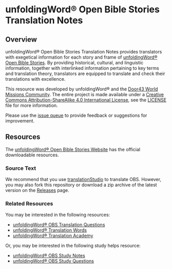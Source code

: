 # unfoldingWord® Open Bible Stories Translation Notes

## Overview

unfoldingWord® Open Bible Stories Translation Notes provides translators with exegetical information for each story and frame of [unfoldingWord® Open Bible Stories](https://www.openbiblestories.org/). By providing historical, cultural, and linguistic information, together with interlinked information pertaining to key terms and translation theory, translators are equipped to translate and check their translations with excellence.

This resource was developed by unfoldingWord® and the [Door43 World Missions Community](https://door43.org).  The entire project is made available under a [Creative Commons Attribution-ShareAlike 4.0 International License](https://creativecommons.org/licenses/by-sa/4.0), see the [LICENSE](https://git.door43.org/unfoldingWord/en_obs-tn/src/master/LICENSE.md) file for more information.

Please use the [issue queue](https://git.door43.org/unfoldingWord/en_obs-tn/issues) to provide feedback or suggestions for improvement.

## Resources

The [unfoldingWord® Open Bible Stories Website](https://openbiblestories.org/) has the official downloadable resources.

### Source Text

We recommend that you use [translationStudio](https://ufw.io/ts) to translate OBS.  However, you may also fork this repository or download a zip archive of the latest version on the [Releases](https://git.door43.org/unfoldingWord/en_obs-tn/releases) page.

### Related Resources

You may be interested in the following resources:

* [unfoldingWord® OBS Translation Questions](https://git.door43.org/unfoldingWord/en_obs-tq)
* [unfoldingWord® Translation Words](https://git.door43.org/unfoldingWord/en_tw)
* [unfoldingWord® Translation Academy](https://git.door43.org/unfoldingWord/en_ta)

Or, you may be interested in the following study helps resource:

* [unfoldingWord® OBS Study Notes](https://git.door43.org/unfoldingWord/en_obs-sn)
* [unfoldingWord® OBS Study Questions](https://git.door43.org/unfoldingWord/en_obs-sq)
